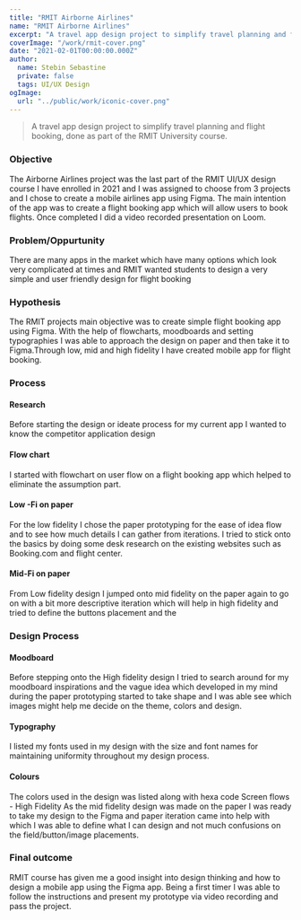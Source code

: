 ```yaml
---
title: "RMIT Airborne Airlines"
name: "RMIT Airborne Airlines"
excerpt: "A travel app design project to simplify travel planning and flight booking, done as part of the RMIT University course"
coverImage: "/work/rmit-cover.png"
date: "2021-02-01T00:00:00.000Z"
author:
  name: Stebin Sebastine
  private: false
  tags: UI/UX Design
ogImage:
  url: "../public/work/iconic-cover.png"
---
```


> A travel app design project to simplify travel planning and flight booking, done as part of the RMIT University course.

### Objective

The Airborne Airlines project was the last part of the RMIT UI/UX design course I have enrolled in 2021 and I was assigned to choose from 3 projects and I chose to create a mobile airlines app using Figma. The main intention of the app was to create a flight booking app which will allow users to book flights. Once completed I did a video recorded presentation on Loom.

### Problem/Oppurtunity

There are many apps in the market which have many options which look very complicated at times and RMIT wanted students to design a very simple and user friendly design for flight booking

### Hypothesis

The RMIT projects main objective was to create simple flight booking app using Figma.
With the help of flowcharts, moodboards and setting typographies I was able to approach the design on paper and then take it to Figma.Through low, mid and high fidelity I have created mobile app for flight booking.

### Process

#### Research

Before starting the design or ideate process for my current app I wanted to know the competitor application design

#### Flow chart

I started with flowchart on user flow on a flight booking app which helped to eliminate the assumption part.

#### Low -Fi on paper

For the low fidelity I chose the paper prototyping for the ease of idea flow and to see how much details I can gather from iterations. I tried to stick onto the basics by doing some desk research on the existing websites such as Booking.com and flight center.

#### Mid-Fi on paper

From Low fidelity design I jumped onto mid fidelity on the paper again to go on with a bit more descriptive iteration which will help in high fidelity and tried to define the buttons placement and the

### Design Process

#### Moodboard

Before stepping onto the High fidelity design I tried to search around for my moodboard inspirations and the vague idea which developed in my mind during the paper prototyping started to take shape and I was able see which images might help me decide on the theme, colors and design.

#### Typography

I listed my fonts used in my design with the size and font names for maintaining uniformity throughout my design process.

#### Colours

The colors used in the design was listed along with hexa code
Screen flows - High Fidelity
As the mid fidelity design was made on the paper I was ready to take my design to the Figma and paper iteration came into help with which I was able to define what I can design and not much confusions on the field/button/image placements.

### Final outcome

RMIT course has given me a good insight into design thinking and how to design a mobile app using the Figma app. Being a first timer I was able to follow the instructions and present my prototype via video recording and pass the project.
